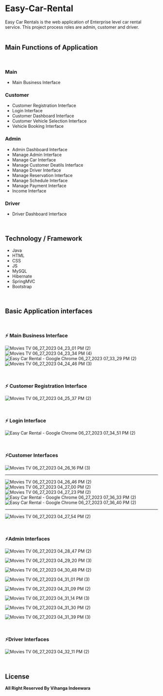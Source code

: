 # Easy-Car-Rental

Easy Car Rentals is the web application of Enterprise level car rental service. This project process roles are admin, customer and driver.
<br>
<br>
<h2>Main Functions of Application</h2>
<br>
 <h3>Main</h3>
<ul>
    <li>Main Business Interface</li>
  </ul>
    <h3>Customer</h3>
    <ul>
      <li>Customer Registration Interface</li>
      <li>Login Interface</li>
      <li>Customer Dashboard Interface</li>
      <li>Customer Vehicle Selection Interface</li>
      <li>Vehicle Booking Interface</li>
    </ul>
    <h3>Admin</h3>
    <ul>
      <li>Admin Dashboard Interface</li>
      <li>Manage Admin Interface</li>
      <li>Manage Car Interface</li>
      <li>Manage Customer Deatils Interface</li>
      <li>Manage Driver Interface</li>
      <li>Manage Reservation Interface</li>
      <li>Manage Schedule Interface</li>
      <li>Manage Payment Interface</li>
      <li>Income Interface</li>
     </ul>
    <h3>Driver</h3>
    <ul>
      <li> Driver Dashboard Interface</li>
    </ul>  

<br>
<h2>Technology / Framework</h2>
<ul>
    <li>Java</li>
    <li>HTML</li>
    <li>CSS</li>
    <li>JS</li>
    <li>MySQL</li>
    <li>Hibernate</li>
     <li>SpringMVC</li>
    <li>Bootstrap</li>
</ul>
<br>
<h2>Basic Application interfaces</h2>
<br>
<h3>⚡ Main Business  Interface</h3>

![Movies   TV 06_27_2023 04_23_01 PM (2)](https://github.com/VihangaIndeewara/Easy-Car-Rental/assets/101233779/a71ac475-6ebf-423c-b624-1006d1984c76)
![Movies   TV 06_27_2023 04_23_34 PM (4)](https://github.com/VihangaIndeewara/Easy-Car-Rental/assets/101233779/20e85d01-c03c-426a-b4e4-015d7e0f1f48)
![Easy Car Rental - Google Chrome 06_27_2023 07_33_29 PM (2)](https://github.com/VihangaIndeewara/Easy-Car-Rental/assets/101233779/b8d59501-6bbc-4236-9b39-665096ca285e)
![Movies   TV 06_27_2023 04_24_46 PM (3)](https://github.com/VihangaIndeewara/Easy-Car-Rental/assets/101233779/c047eeeb-1d8e-4586-914a-8aa02beb577f)

<br>
<h3>⚡ Customer Registration Interface</h3>

![Movies   TV 06_27_2023 04_25_37 PM (2)](https://github.com/VihangaIndeewara/Easy-Car-Rental/assets/101233779/c2d37fba-472a-4b63-81ac-2e2032773024)

<br>
<h3>⚡ Login Interface</h3>

![Easy Car Rental - Google Chrome 06_27_2023 07_34_51 PM (2)](https://github.com/VihangaIndeewara/Easy-Car-Rental/assets/101233779/dc292393-e40e-4461-8026-396e1b8bc0db)


<br>
<h3>⚡Customer Interfaces</h3>

![Movies   TV 06_27_2023 04_26_16 PM (3)](https://github.com/VihangaIndeewara/Easy-Car-Rental/assets/101233779/fc49bcb7-bf2e-4af5-99cc-4ad529df98d5)

<hr>

![Movies   TV 06_27_2023 04_26_46 PM (2)](https://github.com/VihangaIndeewara/Easy-Car-Rental/assets/101233779/e09a674e-fcc3-468b-8bb7-e0cc2a2b7742)
![Movies   TV 06_27_2023 04_27_00 PM (2)](https://github.com/VihangaIndeewara/Easy-Car-Rental/assets/101233779/41bcaa5b-e7de-4a2d-85e6-77948b4a2acd)
![Movies   TV 06_27_2023 04_27_23 PM (2)](https://github.com/VihangaIndeewara/Easy-Car-Rental/assets/101233779/eafdc1c4-2926-4dd0-99c6-4c319cd02d85)
![Easy Car Rental - Google Chrome 06_27_2023 07_36_33 PM (2)](https://github.com/VihangaIndeewara/Easy-Car-Rental/assets/101233779/0d1be4a2-efa5-4f5e-bcad-f6a9f748cf60)
![Easy Car Rental - Google Chrome 06_27_2023 07_36_40 PM (2)](https://github.com/VihangaIndeewara/Easy-Car-Rental/assets/101233779/9a610171-5373-4208-b7fd-697d75f65f3e)


<hr>

![Movies   TV 06_27_2023 04_27_54 PM (2)](https://github.com/VihangaIndeewara/Easy-Car-Rental/assets/101233779/8a19e086-ec9b-401e-992b-6006280d8db5)

<br>
<h3>⚡Admin Interfaces</h3>

![Movies   TV 06_27_2023 04_28_47 PM (2)](https://github.com/VihangaIndeewara/Easy-Car-Rental/assets/101233779/dce97e4d-e9ea-4cb7-b6a5-fb077c7b11b6)

![Movies   TV 06_27_2023 04_29_20 PM (3)](https://github.com/VihangaIndeewara/Easy-Car-Rental/assets/101233779/a1698376-ce1c-4b29-ab71-14e0deab8478)

![Movies   TV 06_27_2023 04_30_48 PM (2)](https://github.com/VihangaIndeewara/Easy-Car-Rental/assets/101233779/d74d90ca-d1cb-43bc-91ca-af6068cd8884)

![Movies   TV 06_27_2023 04_31_01 PM (3)](https://github.com/VihangaIndeewara/Easy-Car-Rental/assets/101233779/d439ce60-9d96-4283-94db-63028eef9314)

![Movies   TV 06_27_2023 04_31_09 PM (2)](https://github.com/VihangaIndeewara/Easy-Car-Rental/assets/101233779/dcecdf0b-c502-478b-a7b3-75d6d79f8990)

![Movies   TV 06_27_2023 04_31_14 PM (3)](https://github.com/VihangaIndeewara/Easy-Car-Rental/assets/101233779/fb368341-afb2-4153-8e59-d9e275c6f2bc)

![Movies   TV 06_27_2023 04_31_30 PM (2)](https://github.com/VihangaIndeewara/Easy-Car-Rental/assets/101233779/9ad3445f-7fa0-49b2-917e-56f8752c345e)

![Movies   TV 06_27_2023 04_31_39 PM (3)](https://github.com/VihangaIndeewara/Easy-Car-Rental/assets/101233779/7cfe8fb1-2fe3-4564-8a87-51eeef9a1f59)

<br>
<h3>⚡Driver Interfaces</h3>

![Movies   TV 06_27_2023 04_32_11 PM (2)](https://github.com/VihangaIndeewara/Easy-Car-Rental/assets/101233779/9c90d777-3015-4667-ba3a-27fad78cbbe8)

<br>
<h2>License</h2>
<b>All Right Reserved By Vihanga Indeewara</b>
